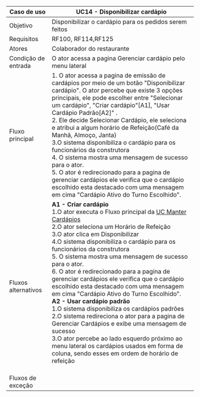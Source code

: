 | Caso de uso         | UC14 - Disponibilizar cardápio                                                                                                                                                                                                                                                                                                                                                                                                                                                                                                                                                                                                                                                                                                                                                                                                                                                                    |
| ------------------- | ------------------------------------------------------------------------------------------------------------------------------------------------------------------------------------------------------------------------------------------------------------------------------------------------------------------------------------------------------------------------------------------------------------------------------------------------------------------------------------------------------------------------------------------------------------------------------------------------------------------------------------------------------------------------------------------------------------------------------------------------------------------------------------------------------------------------------------------------------------------------------------------ |
| Objetivo            | Disponibilizar o cardápio para os pedidos serem feitos                                                                                                                                                                                                                                                                                                                                                                                                                                                                                                                                                                                                                                                                                                                                                                                                                                     |
| Requisitos          | RF100, RF114,RF125                                                                                                                                                                                                                                                                                                                                                                                                                                                                                                                                                                                                                                                                                                                                                                                                                                                                         |
| Atores              | Colaborador do restaurante                                                                                                                                                                                                                                                                                                                                                                                                                                                                                                                                                                                                                                                                                                                                                                                                                                                                 |
| Condição de entrada | O ator acessa a pagina Gerenciar cardápio pelo menu lateral                                                                                                                                                                                                                                                                                                                                                                                                                                                                                                                                                                                                                                                                                                                                                                                                                                |
| Fluxo principal     | 1. O ator acessa a pagina de emissão de cardápios por meio de um botão "Disponibilizar cardápio". O ator percebe que existe 3 opções principais, ele pode escolher entre "Selecionar um cardápio", "Criar cardápio"[A1], "Usar Cardápio Padrão[A2]" .<br>2. Ele decide Selecionar Cardápio, ele seleciona e atribui a algum horário de Refeição(Café da Manhã, Almoço, Janta)<br>3.O sistema disponibiliza o cardápio para os funcionários da construtora<br>4. O sistema mostra uma mensagem de sucesso para o ator.<br>5. O ator é redirecionado para a pagina de gerenciar cardápios ele verifica que o cardápio escolhido esta destacado com uma mensagem em cima "Cardápio Ativo do Turno Escolhido".                                                                                                                                                                                 |
| Fluxos alternativos | **A1 - Criar cardápio**<br>1.O ator executa o Fluxo principal da [UC Manter Cardápios](especificacao_manter_cardapios.md)<br>2.O ator seleciona um Horário de Refeição<br>3.O ator clica em Disponibilizar<br>4.O sistema disponibiliza o cardápio para os funcionários da construtora<br>5. O sistema mostra uma mensagem de sucesso para o ator.<br>6. O ator é redirecionado para a pagina de gerenciar cardápios ele verifica que o cardápio escolhido esta destacado com uma mensagem em cima "Cardápio Ativo do Turno Escolhido".<br>**A2 - Usar cardápio padrão**<br>1.O sistema disponibiliza os cardápios padrões<br>2.O sistema redireciona o ator para a pagina de Gerenciar Cardápios e exibe uma mensagem de sucesso<br>3.O ator percebe ao lado esquerdo próximo ao menu lateral os cardápios usados em forma de coluna, sendo esses em ordem de horário de refeição<br><br> |
| Fluxos de exceção   |                                                                                                                                                                                                                                                                                                                                                                                                                                                                                                                                                                                                                                                                                                                                                                                                                                                                                            |
